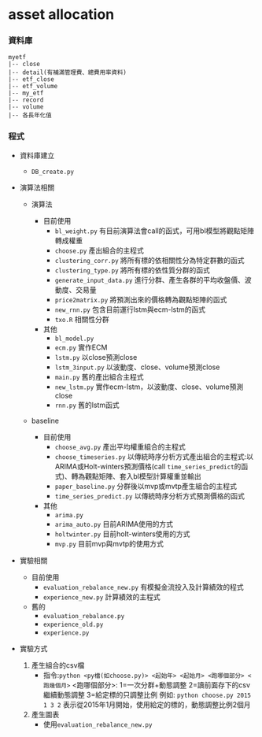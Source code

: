 # asset allocation

### 資料庫
```
myetf
|-- close
|-- detail(有補滿管理費、總費用率資料)
|-- etf_close
|-- etf_volume
|-- my_etf
|-- record
|-- volume
|-- 各長年化值
```

### 程式
* 資料庫建立
    * `DB_create.py`
* 演算法相關
    * 演算法
        * 目前使用
            * `bl_weight.py` 有目前演算法會call的函式，可用bl模型將觀點矩陣轉成權重
            * `choose.py` 產出組合的主程式
            * `clustering_corr.py` 將所有標的依相關性分為特定群數的函式
            * `clustering_type.py` 將所有標的依性質分群的函式
            * `generate_input_data.py` 進行分群、產生各群的平均收盤價、波動度、交易量
            * `price2matrix.py` 將預測出來的價格轉為觀點矩陣的函式
            * `new_rnn.py` 包含目前運行lstm與ecm-lstm的函式
            * `txo.R` 相關性分群
        * 其他
            * `bl_model.py` 
            * `ecm.py` 實作ECM
            * `lstm.py` 以close預測close
            * `lstm_3input.py` 以波動度、close、volume預測close
            * `main.py` 舊的產出組合主程式
            * `new_lstm.py` 實作ecm-lstm，以波動度、close、volume預測close
            * `rnn.py` 舊的lstm函式
            
    * baseline
        * 目前使用
            * `choose_avg.py` 產出平均權重組合的主程式
            * `choose_timeseries.py` 以傳統時序分析方式產出組合的主程式:以ARIMA或Holt-winters預測價格(call `time_series_predict`的函式)、轉為觀點矩陣、套入bl模型計算權重並輸出
            * `paper_baseline.py` 分群後以mvp或mvtp產生組合的主程式
            * `time_series_predict.py` 以傳統時序分析方式預測價格的函式
        * 其他
            * `arima.py`
            * `arima_auto.py` 目前ARIMA使用的方式
            * `holtwinter.py` 目前holt-winters使用的方式
            * `mvp.py` 目前mvp與mvtp的使用方式
* 實驗相關
    * 目前使用
        * `evaluation_rebalance_new.py` 有模擬金流投入及計算績效的程式
        * `experience_new.py` 計算績效的主程式
    * 舊的
        * `evaluation_rebalance.py` 
        * `experience_old.py` 
        * `experience.py` 

* 實驗方式
    1. 產生組合的csv檔
        * 指令:`python <py檔(如choose.py)> <起始年> <起始月> <跑哪個部分> <跑幾個月>`
        <跑哪個部分>: 1=一次分群+動態調整 2=讀前面存下的csv繼續動態調整 3=給定標的只調整比例
        例如: `python choose.py 2015 1 3 2` 表示從2015年1月開始，使用給定的標的，動態調整比例2個月
    2. 產生圖表
        * 使用`evaluation_rebalance_new.py`
        

